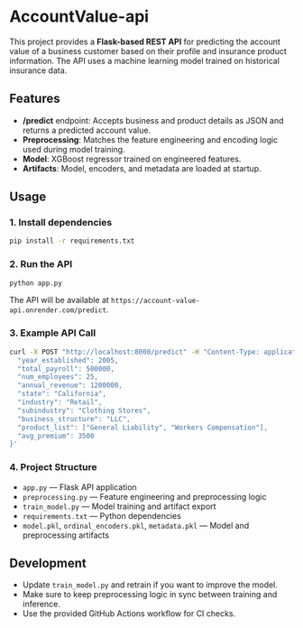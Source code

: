 # AccountValue-api


This project provides a **Flask-based REST API** for predicting the account value of a business customer based on their profile and insurance product information. The API uses a machine learning model trained on historical insurance data.

## Features

- **/predict** endpoint: Accepts business and product details as JSON and returns a predicted account value.
- **Preprocessing**: Matches the feature engineering and encoding logic used during model training.
- **Model**: XGBoost regressor trained on engineered features.
- **Artifacts**: Model, encoders, and metadata are loaded at startup.

## Usage

### 1. Install dependencies

```sh
pip install -r requirements.txt
```

### 2. Run the API

```sh
python app.py
```

The API will be available at `https://account-value-api.onrender.com/predict`.

### 3. Example API Call

```sh
curl -X POST "http://localhost:8000/predict" -H "Content-Type: application/json" -d '{
  "year_established": 2005,
  "total_payroll": 500000,
  "num_employees": 25,
  "annual_revenue": 1200000,
  "state": "California",
  "industry": "Retail",
  "subindustry": "Clothing Stores",
  "business_structure": "LLC",
  "product_list": ["General Liability", "Workers Compensation"],
  "avg_premium": 3500
}'
```

### 4. Project Structure

- `app.py` — Flask API application
- `preprocessing.py` — Feature engineering and preprocessing logic
- `train_model.py` — Model training and artifact export
- `requirements.txt` — Python dependencies
- `model.pkl`, `ordinal_encoders.pkl`, `metadata.pkl` — Model and preprocessing artifacts

## Development

- Update `train_model.py` and retrain if you want to improve the model.
- Make sure to keep preprocessing logic in sync between training and inference.
- Use the provided GitHub Actions workflow for CI checks.

